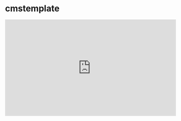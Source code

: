 # cmstemplate
<iframe width="560" height="315" src="https://www.youtube.com/embed/V4m4yxov7mY" title="YouTube video player" frameborder="0" allow="accelerometer; autoplay; clipboard-write; encrypted-media; gyroscope; picture-in-picture" allowfullscreen></iframe>
